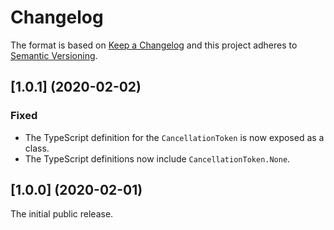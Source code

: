 # Changelog

The format is based on [Keep a Changelog](http://keepachangelog.com/) and this project adheres to [Semantic Versioning](https://semver.org/spec/v2.0.0.html).

## [1.0.1] (2020-02-02)

### Fixed

- The TypeScript definition for the `CancellationToken` is now exposed as a class.
- The TypeScript definitions now include `CancellationToken.None`.

## [1.0.0] (2020-02-01)

The initial public release.
